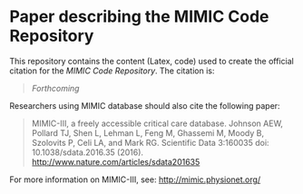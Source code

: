 # Paper describing the MIMIC Code Repository

This repository contains the content (Latex, code) used to create the official citation for the *MIMIC Code Repository*. The citation is:

> *Forthcoming*

Researchers using MIMIC database should also cite the following paper:

> MIMIC-III, a freely accessible critical care database. Johnson AEW, Pollard TJ, Shen L, Lehman L, Feng M, Ghassemi M, Moody B, Szolovits P, Celi LA, and Mark RG. Scientific Data 3:160035 doi: 10.1038/sdata.2016.35 (2016). http://www.nature.com/articles/sdata201635

For more information on MIMIC-III, see: http://mimic.physionet.org/
